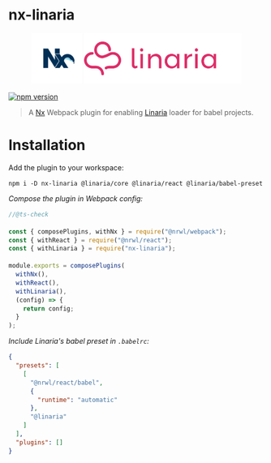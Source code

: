 # nx-linaria

<p float="left" align="center" >
  <img alt="NX" src="docs/nx-logo.png" height="100">
  <img alt="Linaria" src="docs/linaria-logo.png" height="100">
</p>

[![npm version](https://img.shields.io/npm/v/nx-linaria?style=flat-square)](https://www.npmjs.com/package/nx-linaria)

> A [Nx](https://nx.dev/) Webpack plugin for enabling [Linaria](https://github.com/callstack/linaria) loader for babel projects.

# Installation

Add the plugin to your workspace:

```
npm i -D nx-linaria @linaria/core @linaria/react @linaria/babel-preset
```

_Compose the plugin in Webpack config:_

```js
//@ts-check

const { composePlugins, withNx } = require("@nrwl/webpack");
const { withReact } = require("@nrwl/react");
const { withLinaria } = require("nx-linaria");

module.exports = composePlugins(
  withNx(),
  withReact(),
  withLinaria(),
  (config) => {
    return config;
  }
);
```

_Include Linaria's babel preset in `.babelrc`:_

```json
{
  "presets": [
    [
      "@nrwl/react/babel",
      {
        "runtime": "automatic"
      },
      "@linaria"
    ]
  ],
  "plugins": []
}
```
